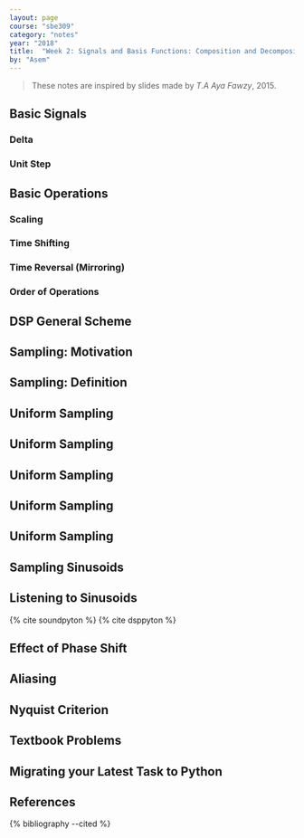 ```yaml
---
layout: page
course: "sbe309"
category: "notes"
year: "2018"
title:  "Week 2: Signals and Basis Functions: Composition and Decomposition"
by: "Asem"
---
```


> These notes are inspired by slides made by *T.A Aya Fawzy*, 2015.

## Basic Signals

### Delta

### Unit Step

## Basic Operations

### Scaling

### Time Shifting

### Time Reversal (Mirroring)

### Order of Operations

## DSP General Scheme

## Sampling: Motivation

## Sampling: Definition

## Uniform Sampling

## Uniform Sampling

## Uniform Sampling

## Uniform Sampling

## Uniform Sampling

## Sampling Sinusoids

## Listening to Sinusoids

{% cite soundpyton %}
{% cite dsppyton %}

## Effect of Phase Shift

## Aliasing

## Nyquist Criterion

## Textbook Problems

## Migrating your Latest Task to Python

## References

{% bibliography --cited %}
